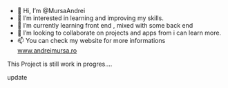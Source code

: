 - 👋 Hi, I’m @MursaAndrei
- 👀 I’m interested in learning and improving my skills.
- 🌱 I’m currently learning front end , mixed with some back end
- 💞️ I’m looking to collaborate on projects and apps from i can learn more.
- 📫 You can check my website for more informations www.andreimursa.ro

This Project is still work in progres....

update

